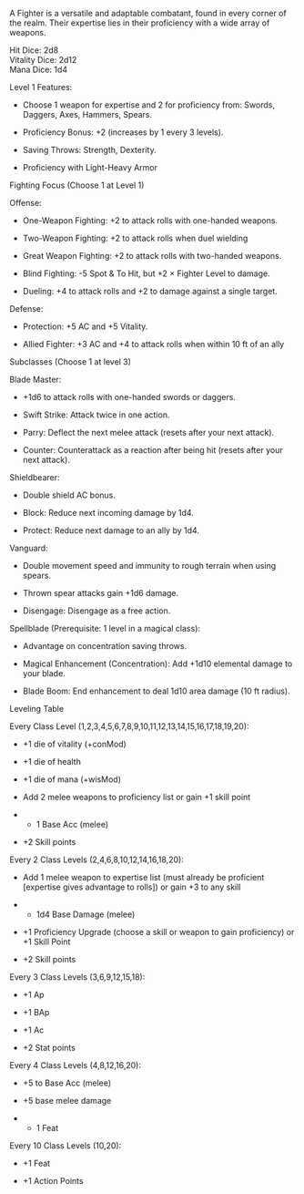 A Fighter is a versatile and adaptable combatant, found in every corner of the realm. Their expertise lies in their proficiency with a wide array of weapons.

Hit Dice: 2d8  
Vitality Dice: 2d12  
Mana Dice: 1d4

Level 1 Features:

- Choose 1 weapon for expertise and 2 for proficiency from: Swords, Daggers, Axes, Hammers, Spears.
    
- Proficiency Bonus: +2 (increases by 1 every 3 levels).
    
- Saving Throws: Strength, Dexterity.
    
- Proficiency with Light-Heavy Armor
    

Fighting Focus (Choose 1 at Level 1)

Offense:

- One-Weapon Fighting: +2 to attack rolls with one-handed weapons.
    
- Two-Weapon Fighting: +2 to attack rolls when duel wielding
    
- Great Weapon Fighting: +2 to attack rolls with two-handed weapons.
    
- Blind Fighting: -5 Spot & To Hit, but +2 × Fighter Level to damage.
    
- Dueling: +4 to attack rolls and +2 to damage against a single target.
    

Defense:

- Protection: +5 AC and +5 Vitality.
    
- Allied Fighter: +3 AC and +4 to attack rolls when within 10 ft of an ally
    

Subclasses (Choose 1 at level 3)

Blade Master:

- +1d6 to attack rolls with one-handed swords or daggers.
    
- Swift Strike: Attack twice in one action.
    
- Parry: Deflect the next melee attack (resets after your next attack).
    
- Counter: Counterattack as a reaction after being hit (resets after your next attack).
    

Shieldbearer:

- Double shield AC bonus.
    
- Block: Reduce next incoming damage by 1d4.
    
- Protect: Reduce next damage to an ally by 1d4.
    

Vanguard:

- Double movement speed and immunity to rough terrain when using spears.
    
- Thrown spear attacks gain +1d6 damage.
    
- Disengage: Disengage as a free action.
    

Spellblade (Prerequisite: 1 level in a magical class):

- Advantage on concentration saving throws.
    
- Magical Enhancement (Concentration): Add +1d10 elemental damage to your blade.
    
- Blade Boom: End enhancement to deal 1d10 area damage (10 ft radius).
    

Leveling Table

Every Class Level (1,2,3,4,5,6,7,8,9,10,11,12,13,14,15,16,17,18,19,20):

- +1 die of vitality (+conMod)
    
- +1 die of health 
    
- +1 die of mana (+wisMod)
    
- Add 2 melee weapons to proficiency list or gain +1 skill point
    
- + 1 Base Acc (melee)
    
- +2 Skill points
    

Every 2 Class Levels (2,4,6,8,10,12,14,16,18,20):

- Add 1 melee weapon to expertise list (must already be proficient [expertise gives advantage to rolls]) or gain +3 to any skill
    
- + 1d4 Base Damage (melee)
    
- +1 Proficiency Upgrade (choose a skill or weapon to gain proficiency) or +1 Skill Point
    
- +2 Skill points
    

Every 3 Class Levels (3,6,9,12,15,18):

- +1 Ap
    
- +1 BAp
    
- +1 Ac
    
- +2 Stat points
    

Every 4 Class Levels (4,8,12,16,20):

- +5 to Base Acc (melee)
    
- +5 base melee damage
    
- + 1 Feat
    

Every 10 Class Levels (10,20):

- +1 Feat
    
- +1 Action Points